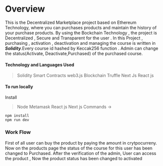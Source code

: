 # Overview
This is the Decentralized Marketplace project based on Ethereum Technology, where you can purchases products and maintain the history of your purchase products. By using the Bockchain Technology , the project is Decentralized , Secure and Transparent for the user .
In this Project , purchasing , activation , deactivation  and managing the course is written in ***Solidity***.Every course id hashed by Keccak256 function . 
Admin can change the status(Activate, Deactivate,Purchased) of the purchased course. 
#### Technology and Languages Used
>Solidity
>Smart Contracts
>web3.js
>Blockchain
>Truffle
>Next Js
>React js

#### To run locally 
Install 
>Node 
>Metamask
>React js
>Next js
>Commands ->
```
npm install
npm run dev

```

### Work Flow
First of all user can buy the product by paying the amount in crytpocurreny.
Now on the products page the status of the course for this user has been changed to Purchased. 
After the verification of the admin, User can access the product , Now the product status has been changed to activated
